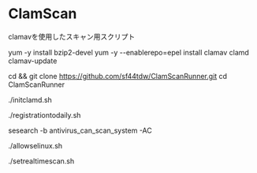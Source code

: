 # ClamScan
clamavを使用したスキャン用スクリプト

yum -y install bzip2-devel
yum -y --enablerepo=epel install clamav clamd clamav-update

cd && git clone https://github.com/sf44tdw/ClamScanRunner.git
cd ClamScanRunner

./initclamd.sh

./registrationtodaily.sh

sesearch -b antivirus_can_scan_system -AC

./allowselinux.sh

./setrealtimescan.sh


